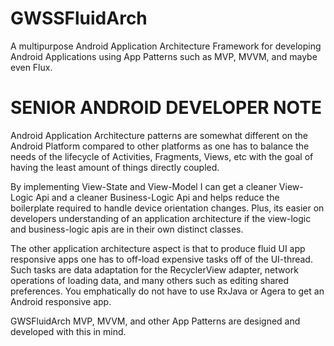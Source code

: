 GWSSFluidArch
=============

A multipurpose Android Application Architecture Framework for developing 
Android Applications using App Patterns such as MVP, MVVM, and maybe 
even Flux.

# SENIOR ANDROID DEVELOPER NOTE

Android Application Architecture patterns are somewhat different on the 
Android Platform compared to other platforms as one has to balance the 
needs of the lifecycle of Activities, Fragments, Views, etc with the goal 
of having the least amount of things directly coupled.

By implementing View-State and View-Model I can get a cleaner View-Logic Api 
and a cleaner Business-Logic Api and helps reduce the boilerplate required 
to handle device orientation changes. Plus, its easier on developers 
understanding of an application architecture if the view-logic and business-logic 
apis are in their own distinct classes.

The other application architecture aspect is that to produce fluid UI app 
responsive apps one has to off-load expensive tasks off of the UI-thread.
Such tasks are data adaptation for the RecyclerView adapter, network operations 
of loading data, and many others such as editing shared preferences. You 
emphatically do not have to use RxJava or Agera to get an Android 
responsive app.

GWSFluidArch MVP, MVVM, and other App Patterns are designed and developed 
with this in mind.